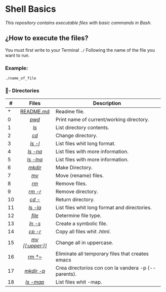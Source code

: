 # Shell Basics

_This repository contains executable files with basic commands in Bash._


## ¿How to execute the files?

You must first write to your Terminal `./` Following the name of the file you want to run.

### Example:
```
./name_of_file
```
### :file_folder:- Directories

#|Files|Description
---|:---:|---
*|[README.md](./README.md)| Readme file.
0|[_pwd_](./0-current_working_directory)| Print name of current/working directory.
1|[_ls_](./1-listit)| List directory contents.
2|[_cd_](./2-bring_me_home)| Change directory.
3|[_ls -l_](./3-listfiles)| List files whit long format.
4|[_ls -na_](./4-listmorefiles)| List files with more information.
5|[_ls -lna_](./5-listfilesdigitonly)| List files with more information.
6|[_mkdir_](./6-firstdirectory)| Make Directory.
7|[_mv_](./7-movethatfile)| Move (rename) files.
8|[_rm_](./8-firstdelete)| Remove files.
9|[_rm -r_](./9-firstdirdeletion)| Remove directory.
10|[_cd -_](./10-back)| Return directory.
11|[_ls -la_](./11-lists)| List files whit long format and directories.
12|[_file_](./12-file_type)| Determine file type.
13|[_ln -s_](./13-symbolic_link)| Create a symbolic file.
14|[_cp -r_](./14-copy_html)| Copy all files whit _.html_.
15|[_mv [[:upper:]]_](./15-lets_move)| Change all in uppercase.
16|[_rm *~_](./16-clean_emacs)| Eliminate all temporary files that creates emacs
17|[_mkdir -p_](./17-tree)| Crea directorios con con la vandera -p (--parents).
18|[_ls -map_](./18-commas)| List files whit -map.
